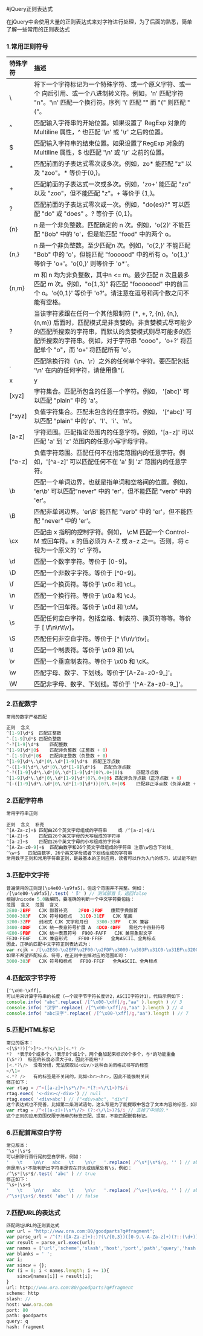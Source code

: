 #jQuery正则表达式


在jQuery中会使用大量的正则表达式来对字符进行处理，为了后面的熟悉，简单了解一些常用的正则表达式

### 1.常用正则符号
|特殊字符|描述|
|:-|:------|
| \ |	将下一个字符标记为一个特殊字符、或一个原义字符、或一个 向后引用、或一个八进制转义符。例如，'n' 匹配字符 "n"。'\n' 匹配一个换行符。序列 '\\' 匹配 "\" 而 "\(" 则匹配 "("。|	
|^|     匹配输入字符串的开始位置。如果设置了 RegExp 对象的 Multiline 属性，^ 也匹配 '\n' 或 '\r' 之后的位置。|
|$|	    匹配输入字符串的结束位置。如果设置了RegExp 对象的 Multiline 属性，$ 也匹配 '\n' 或 '\r' 之前的位置。|
|* |	匹配前面的子表达式零次或多次。例如，zo* 能匹配 "z" 以及 "zoo"。* 等价于{0,}。|
|+|	    匹配前面的子表达式一次或多次。例如，'zo+' 能匹配 "zo" 以及 "zoo"，但不能匹配 "z"。+ 等价于 {1,}。|
|?|     匹配前面的子表达式零次或一次。例如，"do(es)?" 可以匹配 "do" 或 "does" 。? 等价于 {0,1}。|
|{n}|	n 是一个非负整数。匹配确定的 n 次。例如，'o{2}' 不能匹配 "Bob" 中的 'o'，但是能匹配 "food" 中的两个 o。|
|{n,}|	n 是一个非负整数。至少匹配n 次。例如，'o{2,}' 不能匹配 "Bob" 中的 'o'，但能匹配 "foooood" 中的所有 o。'o{1,}' 等价于 'o+'。'o{0,}' 则等价于 'o*'。|
|{n,m}|	m 和 n 均为非负整数，其中n <= m。最少匹配 n 次且最多匹配 m 次。例如，"o{1,3}" 将匹配 "fooooood" 中的前三个 o。'o{0,1}' 等价于 'o?'。请注意在逗号和两个数之间不能有空格。|
|?|     当该字符紧跟在任何一个其他限制符 (*, +, ?, {n}, {n,}, {n,m}) 后面时，匹配模式是非贪婪的。非贪婪模式尽可能少的匹配所搜索的字符串，而默认的贪婪模式则尽可能多的匹配所搜索的字符串。例如，对于字符串 "oooo"，'o+?' 将匹配单个 "o"，而 'o+' 将匹配所有 'o'。|
|.| 	匹配除换行符（\n、\r）之外的任何单个字符。要匹配包括 '\n' 在内的任何字符，请使用像"(.|\n)"的模式。|
| x|y |	匹配 x 或 y。例如，'z|food' 能匹配 "z" 或 "food"。'(z|f)ood' 则匹配 "zood" 或 "food"。|
| [xyz] |	字符集合。匹配所包含的任意一个字符。例如， '[abc]' 可以匹配 "plain" 中的 'a'。|
|[^xyz]	|负值字符集合。匹配未包含的任意字符。例如， '[^abc]' 可以匹配 "plain" 中的'p'、'l'、'i'、'n'。|
|[a-z]|	字符范围。匹配指定范围内的任意字符。例如，'[a-z]' 可以匹配 'a' 到 'z' 范围内的任意小写字母字符。|
|[^a-z]|	负值字符范围。匹配任何不在指定范围内的任意字符。例如，'[^a-z]' 可以匹配任何不在 'a' 到 'z' 范围内的任意字符。|
|\b|	匹配一个单词边界，也就是指单词和空格间的位置。例如， 'er\b' 可以匹配"never" 中的 'er'，但不能匹配 "verb" 中的 'er'。|
|\B|	匹配非单词边界。'er\B' 能匹配 "verb" 中的 'er'，但不能匹配 "never" 中的 'er'。|
|\cx|	匹配由 x 指明的控制字符。例如， \cM 匹配一个 Control-M 或回车符。x 的值必须为 A-Z 或 a-z 之一。否则，将 c 视为一个原义的 'c' 字符。|
|\d	|   匹配一个数字字符。等价于 [0-9]。|
|\D|	匹配一个非数字字符。等价于 [^0-9]。|
|\f|	匹配一个换页符。等价于 \x0c 和 \cL。|
|\n|	匹配一个换行符。等价于 \x0a 和 \cJ。|
|\r|	匹配一个回车符。等价于 \x0d 和 \cM。|
|\s|	匹配任何空白字符，包括空格、制表符、换页符等等。等价于 [ \f\n\r\t\v]。|
|\S|	匹配任何非空白字符。等价于 [^ \f\n\r\t\v]。|
|\t|	匹配一个制表符。等价于 \x09 和 \cI。|
|\v|	匹配一个垂直制表符。等价于 \x0b 和 \cK。|
|\w|	匹配字母、数字、下划线。等价于'[A-Za-z0-9_]'。|
|\W|	匹配非字母、数字、下划线。等价于 '[^A-Za-z0-9_]'。|


### 2.匹配数字



```javascript
常用的数字严格匹配  

正则  含义  
^[1-9]\d*$  匹配正整数  
^-[1-9]\d*$ 匹配负整数  
^-?[1-9]\d*$    匹配整数  
^[1-9]\d*|0$    匹配非负整数（正整数 + 0）  
^-[1-9]\d*|0$   匹配非正整数（负整数 + 0）  
^[1-9]\d*\.\d*|0\.\d*[1-9]\d*$  匹配正浮点数  
^-([1-9]\d*\.\d*|0\.\d*[1-9]\d*)$   匹配负浮点数  
^-?([1-9]\d*\.\d*|0\.\d*[1-9]\d*|0?\.0+|0)$     匹配浮点数  
^[1-9]\d*\.\d*|0\.\d*[1-9]\d*|0?\.0+|0$ 匹配非负浮点数（正浮点数 + 0）  
^(-([1-9]\d*\.\d*|0\.\d*[1-9]\d*))|0?\.0+|0$    匹配非正浮点数（负浮点数 + 0）  
```

### 2.匹配字符串

```javascript
常用字符串正则  
  
正则  含义  补充  
^[A-Za-z]+$ 匹配由26个英文字母组成的字符串    或 /^[a-z]+$/i  
^[A-Z]+$    匹配由26个英文字母的大写组成的字符串   
^[a-z]+$    匹配由26个英文字母的小写组成的字符串   
^[A-Za-z0-9]+$  匹配由数字和26个英文字母组成的字符串 注意\w包含下划线_  
^\w+$   匹配由数字、26个英文字母或者下划线组成的字符串      
常用数字正则和常用字符串正则，是最基本的正则应用，读者可以作为入门的练习，试试能不能快速的读懂其中的含义。  
```

### 3.匹配中文字符
```javascript
普遍使用的正则是[\u4e00-\u9fa5]，但这个范围并不完整。例如：  
/[\u4e00-\u9fa5]/.test( '⻏' ) // 测试部首⻏，返回false  
根据Unicode 5.0版编码，要准确的判断一个中文字符要包括：  
范围  含义  范围  含义  
2E80-2EFF   CJK 部首补充    2F00-2FDF   康熙字典部首  
3000-303F   CJK 符号和标点   31C0-31EF   CJK 笔画  
3200-32FF   封闭式 CJK 文字和月份   3300-33FF   CJK 兼容  
3400-4DBF   CJK 统一表意符号扩展 A  4DC0-4DFF   易经六十四卦符号  
4E00-9FBF   CJK 统一表意符号  F900-FAFF   CJK 兼容象形文字  
FE30-FE4F   CJK 兼容形式    FF00-FFEF   全角ASCII、全角标点  
因此，正确的匹配中文字符正则表达式为：  
var rcjk = /[\u2E80-\u2EFF\u2F00-\u2FDF\u3000-\u303F\u31C0-\u31EF\u3200-\u32FF\u3300-\u33FF\u3400-\u4DBF\u4DC0-\u4DFF\u4E00-\u9FBF\uF900-\uFAFF\uFE30-\uFE4F\uFF00-\uFFEF]+/g;  
如果不希望匹配标点、符号，在正则中去掉对应的范围即可：  
3000-303F   CJK 符号和标点   FF00-FFEF   全角ASCII、全角标点  
```


### 4.匹配双字节字符
```javascript
[^\x00-\xff]，
可以用来计算字符串的长度（一个双字节字符长度计2，ASCII字符计1），代码示例如下：  
console.info( "abc".replace( /[^\x00-\xff]/g,"aa" ).length ) // 3  
console.info( "汉字".replace( /[^\x00-\xff]/g,"aa" ).length ) // 4  
console.info( "abc汉字".replace( /[^\x00-\xff]/g,"aa").length ) // 7  
```

### 5.匹配HTML标记
```javascript
常见的版本：  
<(\S*?)[^>]*>.*?</\1>|<.*? />  
*?  *表示0个或多个，?表示0个或1个，两个叠加起来标识0个多个，与*的功能重叠  
(\S*?)  标签的长度必须大于0，因此不能用*?   
|<.*?\/>  没有分组，无法获取以<div/>这种自关闭格式书写的标签  
</\1>  
<.*? />   有的标签是不关闭的，比如<br><hr>，因此不能强制关闭  
修正如下：  
var rtag = /^<([a-z]+)\s*\/?>.*(?:<\/\1>)?$/i  
rtag.exec( '<-div></-div>') // null   
rtag.exec( '<div>abc') // ["<div>abc", "div"]  
这个表达式也不完善，比如第二条测试语句，这么写是为了能提取中包含了文本内容的标签，如果要严格匹配，可再次修改为：  
var rtag = /^<([a-z]+)\s*\/?> (?:<\/\1>)?$/i // 去掉了中间的.*  
这个正则的应用范围仅限于简单的标签匹配、提取，不能匹配嵌套标记。  
```

### 6.匹配首尾空白字符

```javascript
常见版本：  
^\s*|\s*$  
可以删除行首行尾的空白字符，例如：  
'   \t    \n\r   abc   \t    \n\r   '.replace( /^\s*|\s*$/g, '' ) // abc  
但是用\s*不能判断出字符串是否在开头或结尾处有\s，例如：  
/^\s*|\s*$/.test( 'abc' ) // true  
修正如下：  
^\s+|\s+$  
'   \t    \n\r   abc   \t    \n\r   '.replace( /^\s+|\s+$/g, '' ) // abc  
/^\s+|\s+$/.test( 'abc' ) // false  
```


### 7.匹配URL的表达式
```javascript
匹配网址URL的正则表达式  
var url = "http://www.ora.com:80/goodparts?q#fragment";
var parse_url = /^(?:([A-Za-z]+):)?(\/{0,3})([0-9.\-A-Za-z]+)(?::(\d+))?(?:\/([^?#]*))?(?:\?([^#]*))?(?:#(.*))?$/;
var result = parse_url.exec(url);
var names = ['url','scheme','slash','host','port','path','query','hash'];
var blanks = ' ';
var i;
var sincw = {};
for (i = 0; i < names.length; i += 1){
    sincw[names[i]] = result[i];
}
url: http://www.ora.com:80/goodparts?q#fragment
scheme: http
slash: //
host: www.ora.com
port: 80
path: goodparts
query: q
hash: fragment

```
